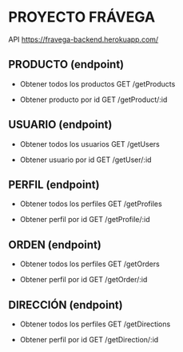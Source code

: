 # PROYECTO FRÁVEGA

API https://fravega-backend.herokuapp.com/

## PRODUCTO (endpoint)

- Obtener todos los productos
GET /getProducts

- Obtener producto por id
GET /getProduct/:id

## USUARIO (endpoint)

- Obtener todos los usuarios
GET /getUsers

- Obtener usuario por id
GET /getUser/:id

## PERFIL (endpoint)

- Obtener todos los perfiles
GET /getProfiles

- Obtener perfil por id
GET /getProfile/:id

## ORDEN (endpoint)

- Obtener todos los perfiles
GET /getOrders

- Obtener perfil por id
GET /getOrder/:id

## DIRECCIÓN (endpoint)

- Obtener todos los perfiles
GET /getDirections

- Obtener perfil por id
GET /getDirection/:id